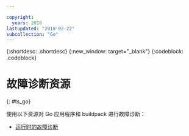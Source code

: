 ```yaml
---

copyright:
  years: 2018
lastupdated: "2018-02-22"
subcollection: "Go"
---
```


{:shortdesc: .shortdesc}
{:new_window: target="_blank"}
{:codeblock: .codeblock}

# 故障诊断资源
{: #ts_go}

使用以下资源对 Go 应用程序和 buildpack 进行故障诊断：

* [运行时的故障诊断](docs/runtimes-common/ts_runtimes.html#runtimes)
